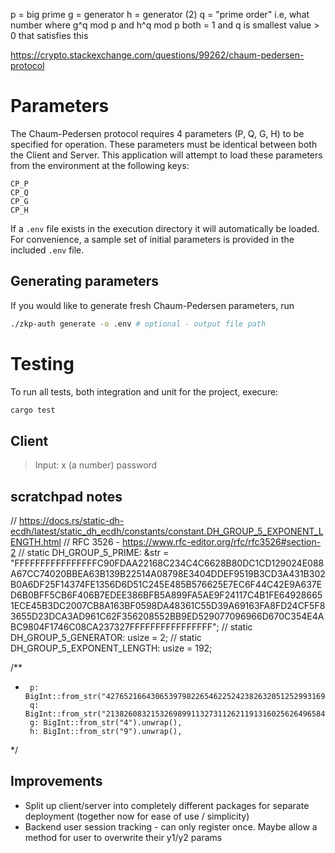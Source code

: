 p = big prime
g = generator
h = generator (2)
q = "prime order" i.e, what number where g^q mod p and h^q mod p both = 1 and q is smallest value > 0 that satisfies this

https://crypto.stackexchange.com/questions/99262/chaum-pedersen-protocol

# Parameters

The Chaum-Pedersen protocol requires 4 parameters (P, Q, G, H) to be specified for operation. These parameters must be identical between both the Client and Server. This application will attempt to load these parameters from the environment at the following keys:
```env
CP_P
CP_Q
CP_G
CP_H
```

If a `.env` file exists in the execution directory it will automatically be loaded. For convenience, a sample set of initial parameters is provided in the included `.env` file.

## Generating parameters
If you would like to generate fresh Chaum-Pedersen parameters, run
```bash
./zkp-auth generate -o .env # optional - output file path
```

# Testing

To run all tests, both integration and unit for the project, execure:
```bash
cargo test
```

## Client
> Input: x (a number) password


## scratchpad notes
// https://docs.rs/static-dh-ecdh/latest/static_dh_ecdh/constants/constant.DH_GROUP_5_EXPONENT_LENGTH.html
// RFC 3526 - https://www.rfc-editor.org/rfc/rfc3526#section-2
// static DH_GROUP_5_PRIME: &str = "FFFFFFFFFFFFFFFFC90FDAA22168C234C4C6628B80DC1CD129024E088A67CC74020BBEA63B139B22514A08798E3404DDEF9519B3CD3A431B302B0A6DF25F14374FE1356D6D51C245E485B576625E7EC6F44C42E9A637ED6B0BFF5CB6F406B7EDEE386BFB5A899FA5AE9F24117C4B1FE649286651ECE45B3DC2007CB8A163BF0598DA48361C55D39A69163FA8FD24CF5F83655D23DCA3AD961C62F356208552BB9ED529077096966D670C354E4ABC9804F1746C08CA237327FFFFFFFFFFFFFFFF";
// static DH_GROUP_5_GENERATOR: usize = 2;
// static DH_GROUP_5_EXPONENT_LENGTH: usize = 192;

/**
*      p: BigInt::from_str("42765216643065397982265462252423826320512529931694366715111734768493812630447").unwrap(),
       q: BigInt::from_str("21382608321532698991132731126211913160256264965847183357555867384246906315223").unwrap(),
       g: BigInt::from_str("4").unwrap(),
       h: BigInt::from_str("9").unwrap(),
*/

## Improvements
- Split up client/server into completely different packages for separate deployment (together now for ease of use / simplicity)
- Backend user session tracking - can only register once. Maybe allow a method for user to overwrite their y1/y2 params